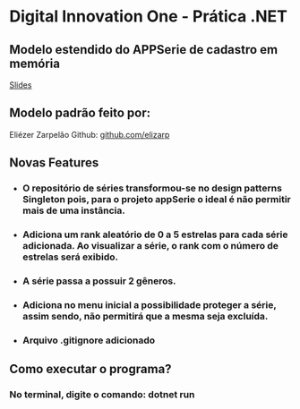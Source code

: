 # Digital Innovation One - Prática .NET
## Modelo estendido do APPSerie de cadastro em memória

[Slides](dio-dotnet-poo-lab-2.pdf)

## Modelo padrão feito por:

Eliézer Zarpelão
Github:  [github.com/elizarp](https://github.com/elizarp)


## Novas Features
- ### O repositório de séries transformou-se  no design patterns Singleton pois, para o projeto appSerie o ideal é não permitir mais de uma instância.

- ### Adiciona um rank aleatório de  0 a 5 estrelas para cada série adicionada. Ao visualizar a série, o rank com o número de estrelas será exibido.

- ### A série passa a possuir 2 gêneros.

- ### Adiciona no menu inicial a possibilidade proteger a série, assim sendo, não permitirá que a mesma seja excluída.

- ### Arquivo .gitignore adicionado

## Como executar o programa?
### No terminal, digite o comando:  dotnet run

